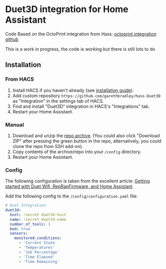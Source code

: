 # Duet3D integration for Home Assistant

Code Based on the OctoPrint integration from Hass: [octoprint integration github](https://github.com/home-assistant/home-assistant/tree/dev/homeassistant/components/octoprint)

This is a work in progress, the code is working but there is still lots to do

## Installation

### From HACS

1. Install HACS if you haven't already (see [installation guide](https://hacs.netlify.com/docs/installation/manual)).
2. Add custom repository `https://github.com/garethbradley/hass-Duet3D` as "Integration" in the settings tab of HACS.
3. Find and install "Duet3D" integration in HACS's "Integrations" tab.
4. Restart your Home Assistant.

### Manual

1. Download and unzip the [repo archive](https://github.com/garethbradley/hass-Duet3D/archive/master.zip). (You could also click "Download ZIP" after pressing the green button in the repo, alternatively, you could clone the repo from SSH add-on).
2. Copy contents of the archive/repo into your `/config` directory.
3. Restart your Home Assistant.

### Config
The following configuration is taken from the excellent article: [Getting started with Duet Wifi, RepRapFirmware, and Home Assistant](https://begala.io/home-assistant/duet-wifi-feat-home-assistant/).

Add the following config to the `/config/configuration.yaml` file:

```yaml
# Duet Integration
duet3d:
  host: !secret duet3d-host
  name: !secret duet3d-name
  number_of_tools: 1
  bed: true
  sensors:
    monitored_conditions:
      - 'Current State'
      - 'Temperatures'
      - 'Job Percentage'
      - 'Time Elapsed'
      - 'Time Remaining'
```
